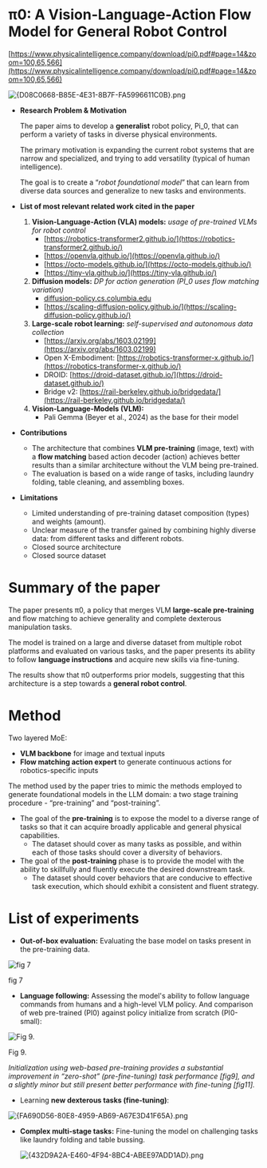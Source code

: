 # π0: A Vision-Language-Action Flow Model for General Robot Control

[https://www.physicalintelligence.company/download/pi0.pdf#page=14&zoom=100,65,566](https://www.physicalintelligence.company/download/pi0.pdf#page=14&zoom=100,65,566)

![{D08C0668-B85E-4E31-8B7F-FA5996611C0B}.png](%CF%800%20A%20Vision-Language-Action%20Flow%20Model%20for%20General%202bbb252918bd41999b68edd78fc8f1a1/D08C0668-B85E-4E31-8B7F-FA5996611C0B.png)

- **Research Problem & Motivation**
    
    The paper aims to develop a **generalist** robot policy, Pi_0, that can perform a variety of tasks in diverse physical environments.
    
    The primary motivation is expanding the current robot systems that are narrow and specialized, and trying to add versatility (typical of human intelligence).
    
    The goal is to create a “*robot foundational model*” that can learn from diverse data sources and generalize to new tasks and environments.
    
- **List of most relevant related work cited in the paper**
    1. **Vision-Language-Action (VLA) models:** *usage of pre-trained VLMs for robot control*
        - [https://robotics-transformer2.github.io/](https://robotics-transformer2.github.io/)
        - [https://openvla.github.io/](https://openvla.github.io/)
        - [https://octo-models.github.io/](https://octo-models.github.io/)
        - [https://tiny-vla.github.io/](https://tiny-vla.github.io/)
    2. **Diffusion models:** *DP for action generation (PI_0 uses flow matching variation)*
        - [diffusion-policy.cs.columbia.edu](http://diffusion-policy.cs.columbia.edu/)
        - [https://scaling-diffusion-policy.github.io/](https://scaling-diffusion-policy.github.io/)
    3. **Large-scale robot learning:** *self-supervised and autonomous data collection*
        - [https://arxiv.org/abs/1603.02199](https://arxiv.org/abs/1603.02199)
        - Open X-Embodiment: [https://robotics-transformer-x.github.io/](https://robotics-transformer-x.github.io/)
        - DROID: [https://droid-dataset.github.io/](https://droid-dataset.github.io/)
        - Bridge v2: [https://rail-berkeley.github.io/bridgedata/](https://rail-berkeley.github.io/bridgedata/)
    4. **Vision-Language-Models (VLM):**
        - Pali Gemma (Beyer et al., 2024) as the base for their model
    
- **Contributions**
    - The architecture that combines **VLM pre-training** (image, text) with a **flow matching** based action decoder (action) achieves better results than a similar architecture without the VLM being pre-trained.
    - The evaluation is based on a wide range of tasks, including laundry folding, table cleaning, and assembling boxes.
- **Limitations**
    - Limited understanding of pre-training dataset composition (types) and weights (amount).
    - Unclear measure of the transfer gained by combining highly diverse data: from different tasks and different robots.
    - Closed source architecture
    - Closed source dataset

# Summary of the paper

The paper presents π0, a policy that merges VLM **large-scale pre-training** and flow matching to achieve generality and complete dexterous manipulation tasks.

The model is trained on a large and diverse dataset from multiple robot platforms and evaluated on various tasks, and the paper presents its ability to follow **language instructions** and acquire new skills via fine-tuning.

The results show that π0 outperforms prior models, suggesting that this architecture is a step towards a **general robot control**.

# Method

Two layered MoE:

- **VLM backbone** for image and textual inputs
- **Flow matching action expert** to generate continuous actions for robotics-specific inputs

The method used by the paper tries to mimic the methods employed to generate foundational models in the LLM domain: a two stage training procedure - “pre-training” and “post-training”.

- The goal of the **pre-training** is to expose the model to a diverse range of tasks so that it can acquire broadly applicable and general physical capabilities.
    - The dataset should cover as many tasks as possible, and within each of those tasks
    should cover a diversity of behaviors.
- The goal of the **post-training** phase is to provide the model with the ability to skillfully and
fluently execute the desired downstream task.
    - The dataset should cover behaviors that are conducive to effective task execution, which should exhibit a consistent and fluent strategy.

# List of experiments

- **Out-of-box evaluation:** Evaluating the base model on tasks present in the pre-training data.

![fig 7](%CF%800%20A%20Vision-Language-Action%20Flow%20Model%20for%20General%202bbb252918bd41999b68edd78fc8f1a1/407D0445-A360-4649-9816-263B23C0D2A2.png)

fig 7

- **Language following:** Assessing the model's ability to follow language commands from humans and a high-level VLM policy. And comparison of web pre-trained (PI0) against policy initialize from scratch (PI0-small):

![Fig 9.](%CF%800%20A%20Vision-Language-Action%20Flow%20Model%20for%20General%202bbb252918bd41999b68edd78fc8f1a1/8B77FA9B-2C13-45FD-B2C0-3E664C50AB03.png)

Fig 9.

*Initialization using web-based pre-training provides a substantial improvement in “zero-shot” (pre-fine-tuning) task performance [fig9], and a slightly minor but still present better performance with fine-tuning [fig11].* 

- Learning **new dexterous tasks (fine-tuning)**:

![{FA690D56-80E8-4959-AB69-A67E3D41F65A}.png](%CF%800%20A%20Vision-Language-Action%20Flow%20Model%20for%20General%202bbb252918bd41999b68edd78fc8f1a1/FA690D56-80E8-4959-AB69-A67E3D41F65A.png)

- **Complex multi-stage tasks:** Fine-tuning the model on challenging tasks like laundry folding and table bussing.
    
    ![{432D9A2A-E460-4F94-8BC4-ABEE97ADD1AD}.png](%CF%800%20A%20Vision-Language-Action%20Flow%20Model%20for%20General%202bbb252918bd41999b68edd78fc8f1a1/432D9A2A-E460-4F94-8BC4-ABEE97ADD1AD.png)